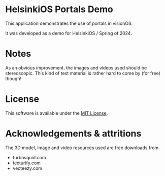 # HelsinkiOS Portals Demo

This application demonstrates the use of portals in visionOS.

It was developed as a demo for HelsinkiOS / Spring of 2024.

# Notes

As an obvious improvement, the images and videos used should be stereoscopic. This kind of test material is rather hard to come by (for free) though!

# License

This software is available under the [MIT License](LICENSE.md).

# Acknowledgements & attritions

The 3D model, image and video resources used are free downloads from

- turbosquid.com
- texturify.com
- vecteezy.com
